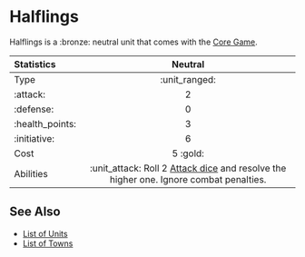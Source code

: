# Halflings

Halflings is a :bronze: neutral unit that comes with the [Core Game](../content.md).


| Statistics | Neutral |
| :--- | :---: |
| Type | :unit_ranged: |
| :attack: | 2 |
| :defense: | 0 |
| :health_points: | 3 |
| :initiative: | 6 |
| Cost | 5 :gold: |
| Abilities | :unit_attack: Roll 2 [Attack dice](../dice.md#attack-die) and resolve the higher one. Ignore combat penalties. |


## See Also

- [List of Units](../units.md)
- [List of Towns](../towns.md)
